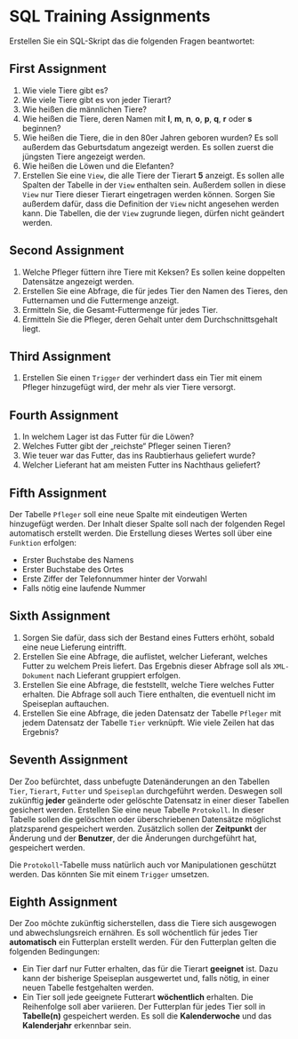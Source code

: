 # SQL Training Assignments

Erstellen Sie ein SQL-Skript das die folgenden Fragen beantwortet:

## First Assignment

1. Wie viele Tiere gibt es?
2. Wie viele Tiere gibt es von jeder Tierart?
3. Wie heißen die männlichen Tiere?
4. Wie heißen die Tiere, deren Namen mit **l**, **m**, **n**, **o**, **p**, **q**, **r** oder **s** beginnen?
5. Wie heißen die Tiere, die in den 80er Jahren geboren wurden?
   Es soll außerdem das Geburtsdatum angezeigt werden.
   Es sollen zuerst die jüngsten Tiere angezeigt werden.
6. Wie heißen die Löwen und die Elefanten?
7. Erstellen Sie eine `View`, die alle Tiere der Tierart **5** anzeigt.
   Es sollen alle Spalten der Tabelle in der `View` enthalten sein.
   Außerdem sollen in diese `View` nur Tiere dieser Tierart eingetragen werden können.
   Sorgen Sie außerdem dafür, dass die Definition der `View` nicht angesehen werden kann.
   Die Tabellen, die der `View` zugrunde liegen, dürfen nicht geändert werden.

## Second Assignment

1. Welche Pfleger füttern ihre Tiere mit Keksen?
   Es sollen keine doppelten Datensätze angezeigt werden.
2. Erstellen Sie eine Abfrage, die für jedes Tier den Namen des Tieres, den Futternamen und die Futtermenge anzeigt.
3. Ermitteln Sie, die Gesamt-Futtermenge für jedes Tier.
4. Ermitteln Sie die Pfleger, deren Gehalt unter dem Durchschnittsgehalt liegt.

## Third Assignment

1. Erstellen Sie einen `Trigger` der verhindert dass ein Tier mit einem Pfleger hinzugefügt wird, der mehr als vier Tiere versorgt.

## Fourth Assignment

1. In welchem Lager ist das Futter für die Löwen?
2. Welches Futter gibt der „reichste“ Pfleger seinen Tieren?
3. Wie teuer war das Futter, das ins Raubtierhaus geliefert wurde?
4. Welcher Lieferant hat am meisten Futter ins Nachthaus geliefert?

## Fifth Assignment

Der Tabelle `Pfleger` soll eine neue Spalte mit eindeutigen Werten hinzugefügt werden.
Der Inhalt dieser Spalte soll nach der folgenden Regel automatisch erstellt werden.
Die Erstellung dieses Wertes soll über eine `Funktion` erfolgen:

- Erster Buchstabe des Namens
- Erster Buchstabe des Ortes
- Erste Ziffer der Telefonnummer hinter der Vorwahl
- Falls nötig eine laufende Nummer

## Sixth Assignment

1. Sorgen Sie dafür, dass sich der Bestand eines Futters erhöht, sobald eine neue Lieferung eintrifft.
2. Erstellen Sie eine Abfrage, die auflistet, welcher Lieferant, welches Futter zu welchem Preis liefert.
   Das Ergebnis dieser Abfrage soll als `XML-Dokument` nach Lieferant gruppiert erfolgen.
3. Erstellen Sie eine Abfrage, die feststellt, welche Tiere welches Futter erhalten.
   Die Abfrage soll auch Tiere enthalten, die eventuell nicht im Speiseplan auftauchen.
4. Erstellen Sie eine Abfrage, die jeden Datensatz der Tabelle `Pfleger` mit jedem Datensatz der Tabelle `Tier` verknüpft.
   Wie viele Zeilen hat das Ergebnis?

## Seventh Assignment

Der Zoo befürchtet, dass unbefugte Datenänderungen an den Tabellen `Tier`, `Tierart`, `Futter` und `Speiseplan` durchgeführt werden.
Deswegen soll zukünftig **jeder** geänderte oder gelöschte Datensatz in einer dieser Tabellen gesichert werden.
Erstellen Sie eine neue Tabelle `Protokoll`.
In dieser Tabelle sollen die gelöschten oder überschriebenen Datensätze möglichst platzsparend gespeichert werden.
Zusätzlich sollen der **Zeitpunkt** der Änderung und der **Benutzer**, der die Änderungen durchgeführt hat, gespeichert werden.

Die `Protokoll`-Tabelle muss natürlich auch vor Manipulationen geschützt werden.
Das könnten Sie mit einem `Trigger` umsetzen.

## Eighth Assignment

Der Zoo möchte zukünftig sicherstellen, dass die Tiere sich ausgewogen und abwechslungsreich ernähren.
Es soll wöchentlich für jedes Tier **automatisch** ein Futterplan erstellt werden.
Für den Futterplan gelten die folgenden Bedingungen:

- Ein Tier darf nur Futter erhalten, das für die Tierart **geeignet** ist.
   Dazu kann der bisherige Speiseplan ausgewertet und, falls nötig, in einer neuen Tabelle festgehalten werden.
- Ein Tier soll jede geeignete Futterart **wöchentlich** erhalten.
   Die Reihenfolge soll aber variieren.
Der Futterplan für jedes Tier soll in **Tabelle(n)** gespeichert werden.
Es soll die **Kalenderwoche** und das **Kalenderjahr** erkennbar sein.
